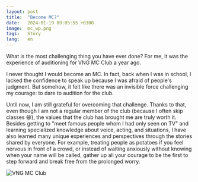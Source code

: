 ```yaml
---
layout: post
title:  "Become MC?"
date:   2024-01-19 09:05:55 +0300
image:  mc_wp.png
tags:   Story
lang:   en
---
```


What is the most challenging thing you have ever done? For me, it was the experience of auditioning for VNG MC Club a year ago.

I never thought I would become an MC. In fact, back when I was in school, I lacked the confidence to speak up because I was afraid of people's judgment. But somehow, it felt like there was an invisible force challenging my courage: to dare to audition for the club.

Until now, I am still grateful for overcoming that challenge. Thanks to that, even though I am not a regular member of the club (because I often skip classes 😄), the values that the club has brought me are truly worth it. Besides getting to "meet famous people whom I had only seen on TV" and learning specialized knowledge about voice, acting, and situations, I have also learned many unique experiences and perspectives through the stories shared by everyone. For example, treating people as potatoes if you feel nervous in front of a crowd, or instead of waiting anxiously without knowing when your name will be called, gather up all your courage to be the first to step forward and break free from the prolonged worry.

<img src="/blog/images/mc.jpg" alt="VNG MC Club" style=""/>